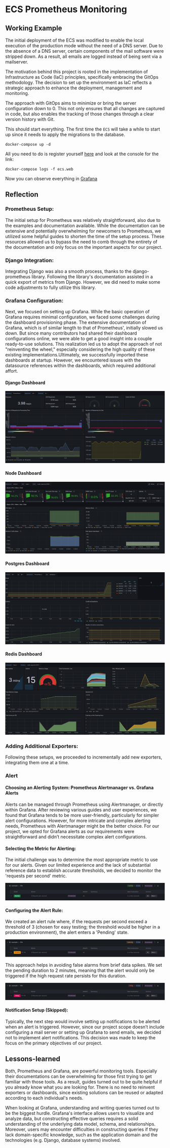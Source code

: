# ECS Prometheus Monitoring

## Working Example

The initial deployment of the ECS was modified to enable the local execution of the production mode without the need of a DNS server. Due to the absence of a DNS server, certain components of the mail software were stripped down. As a result, all emails are logged instead of being sent via a mailserver.

The motivation behind this project is rooted in the implementation of Infrastructure as Code (IaC) principles, specifically embracing the GitOps methodology. The decision to set up the environment as IaC reflects a strategic approach to enhance the deployment, management and monitoring.

The approach with GitOps aims to minimize or bring the server configuration down to 0. This not only ensures that all changes are captured in code, but also enables the tracking of those changes through a clear version history with Git.

This should start everything. The first time the `ECS` will take a while to start up since it needs to apply the migrations to the database.

```
docker-compose up -d
```

All you need to do is register yourself [here](http://localhost/accounts/register/) and look at the console for the link:

```
docker-compose logs -f ecs.web
```

Now you can observe everything in [Grafana](http://localhost:3000)

## Reflection

### Prometheus Setup:

The initial setup for Prometheus was relatively straightforward, also due to the examples and documentation available. While the documentation can be extensive and potentially overwhelming for newcomers to Prometheus, we utilized some helpful guides to shorten the time of the setup process. These resources allowed us to bypass the need to comb through the entirety of the documentation and only focus on the important aspects for our project.

### Django Integration:

Integrating Django was also a smooth process, thanks to the django-prometheus library. Following the library's documentation assisted in a quick export of metrics from Django. However, we did need to make some code adjustments to fully utilize this library.

### Grafana Configuration:

Next, we focused on setting up Grafana. While the basic operation of Grafana requires minimal configuration, we faced some challenges during the dashboard provisioning phase. The extensive documentation of Grafana, which is of similar length to that of Prometheus', initially slowed us down.
But since many contributors had shared their dashboard configurations online, we were able to get a good insight into a couple ready-to-use solutions. This realization led us to adopt the approach of not "reinventing the wheel," especially considering the high quality of these existing implementations.Ultimately, we successfully imported these dashboards at startup. However, we encountered issues with the datasource references within the dashboards, which required additional affort.

#### Django Dashboard

![](assets/dashboard-django.png)

#### Node Dashboard

![](assets/dashboard-node.png)

#### Postgres Dashboard

![](assets/dashboard-postgres.png)

#### Redis Dashboard

![](assets/dashboard-redis.png)

### Adding Additional Exporters:

Following these setups, we proceeded to incrementally add new exporters, integrating them one at a time.

### Alert

#### Choosing an Alerting System: Prometheus Alertmanager vs. Grafana Alerts

Alerts can be managed through Prometheus using Alertmanager, or directly within Grafana. After reviewing various guides and user experiences, we found that Grafana tends to be more user-friendly, particularly for simpler alert configurations. However, for more intricate and complex alerting needs, Prometheus with Alertmanager might be the better choice. For our project, we opted for Grafana alerts as our requirements were straightforward and didn’t necessitate complex alert configurations.

#### Selecting the Metric for Alerting:

The initial challenge was to determine the most appropriate metric to use for our alerts. Given our limited experience and the lack of substantial reference data to establish accurate thresholds, we decided to monitor the 'requests per second' metric.

![Alert Normal](assets/alert1.png)

#### Configuring the Alert Rule:

We created an alert rule where, if the requests per second exceed a threshold of 3 (chosen for easy testing; the threshold would be higher in a production environment), the alert enters a 'Pending' state.

![Alert Normal](assets/alert2.png)

This approach helps in avoiding false alarms from brief data spikes. We set the pending duration to 2 minutes, meaning that the alert would only be triggered if the high request rate persists for this duration.

![Alert Normal](assets/alert3.png)

#### Notification Setup (Skipped):

Typically, the next step would involve setting up notifications to be alerted when an alert is triggered. However, since our project scope doesn’t include configuring a mail server or setting up Grafana to send emails, we decided not to implement alert notifications. This decision was made to keep the focus on the primary objectives of our project.

## Lessons-learned

Both, Prometheus and Grafana, are powerful monitoring tools. Especially their documentations can be overwhelming for those first trying to get familiar with those tools. As a result, guides turned out to be quite helpful if you already know what you are looking for. There is no need to reinvent exporters or dashboards, since existing solutions can be reused or adapted according to each individual's needs.

When looking at Grafana, understanding and writing queries turned out to be the biggest hurdle. Grafana's interface allows users to visualize and analyze data, but constructing effective queries requires a solid understanding of the underlying data model, schema, and relationships. Moreover, users may encounter difficulties in constructing queries if they lack domain-specific knowledge, such as the application domain and the technologies (e.g. Django, database systems) involved.
